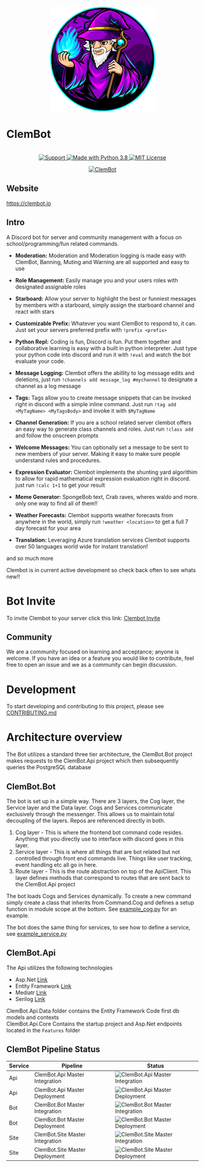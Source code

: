 <p align="center">
  <img src="Branding/ClemBot.png" width="275" height= "275">
</p>

# ClemBot 

<p align="center">
  <br>
  <a href="https://discord.gg/QNRbC6k">
    <img src="https://img.shields.io/discord/515071617815019520.svg?label=Discord&logo=Discord&colorB=7289da&style=for-the-badge" alt="Support">

  <a href="https://www.python.org/downloads/">
    <img src="https://img.shields.io/badge/Made%20With-Python%203.8-blue.svg?style=for-the-badge&logo=Python" alt="Made with Python 3.8">
  </a>
  <a href="https://github.com/ClemsonCPSC-Discord/ClemBot/blob/master/LICENSE">
    <img src="https://img.shields.io/badge/license-mit-e74c3c.svg?style=for-the-badge&logo=appveyor" alt="MIT License">
  </a>
  </br>
</p>

<p align="center">
  </a>
    <a href="https://top.gg/bot/710672266245177365">
    <img src="https://top.gg/api/widget/710672266245177365.svg" alt="ClemBot" />
  </a>
</p>
 
 ## Website
 https://clembot.io
 
 ## Intro
A Discord bot for server and community management with a focus on school/programming/fun related commands. 
   - <b>Moderation:</b>  Moderation and Moderation logging is made easy with ClemBot, Banning, Muting and Warning are all supported and easy to use

   - <b>Role Management:</b> Easily manage you and your users roles with designated assignable roles
   
   - <b>Starboard:</b> Allow your server to highlight the best or funniest messages by members with a starboard, simply assign the starboard channel and react with stars

   - <b>Customizable Prefix:</b> Whatever you want ClemBot to respond to, it can. Just set your servers preferred prefix with  `!prefix <prefix>`
    
   - <b>Python Repl:</b> Coding is fun, Discord is fun. Put them together and collaborative learning is easy with a built in python interpreter. Just type your python code into discord and run it with `!eval` and watch the bot evaluate your code.
    
   - <b>Message Logging:</b> Clembot offers the abillity to log message edits and deletions, just run `!channels add message_log #mychannel` to designate a channel as a log message
   
   - <b>Tags:</b> Tags allow you to create message snippets that can be invoked right in discord with a simple inline command. Just run `!tag add  <MyTagName> <MyTagsBody>` and invoke it with `$MyTagName`
   
   - <b>Channel Generation:</b>  If you are a school related server clembot offers an easy way to generate class channels and roles. Just run `!class add` and follow the onscreen prompts
   
   - <b>Welcome Messages:</b>  You can optionally set a message to be sent to new members of your server. Making it easy to make sure people understand rules and procedures.
   
   - <b>Expression Evaluator:</b>  Clembot implements the shunting yard algorithim to allow for rapid mathematical expression evaluation right in discord. just run `!calc 1+1` to get your result
   
   - <b>Meme Generator:</b>  SpongeBob text, Crab raves, wheres waldo and more. only one way to find all of them!!
   
   - <b>Weather Forecasts:</b> Clembot supports weather forecasts from anywhere in the world, simply run `!weather <location>` to get a full 7 day forecast for your area
  
   - <b>Translation:</b> Leveraging Azure translation services Clembot supports over 50 languages world wide for instant translation!
     
   and so much more
   
   Clembot is in current active development so check back often to see whats new!!

# Bot Invite
To invite Clembot to your server click this link: [Clembot Invite](https://discord.com/api/oauth2/authorize?client_id=710672266245177365&permissions=397754363126&scope=bot)

## Community
We are a community focused on learning and acceptance; anyone is welcome. If you have an idea or a feature you would like to contribute, feel free to open an issue and we as a community can begin discussion. 

# Development
To start developing and contributing to this project, please see [CONTRIBUTING.md](CONTRIBUTING.md)

# Architecture overview

The Bot utilizes a standard three tier architecture, the ClemBot.Bot project makes requests to the ClemBot.Api project which then subsequently queries the PostgreSQL database

## ClemBot.Bot
The bot is set up in a simple way. There are 3 layers, the Cog layer, the Service layer and the Data layer. Cogs and Services communicate exclusively through the messenger. This allows us to maintain total decoupling of the layers. Repos are referenced directly in both.

1. Cog layer - This is where the frontend bot command code resides. Anything that you directly use to interface with discord goes in this layer.
2. Service layer - This is where all things that are bot related but not controlled through front end commands live. Things like user tracking, event handling etc all go in here.
3. Route layer - This is the route abstraction on top of the ApiClient. This layer defines methods that correspond to routes that are sent back to the ClemBot.Api project

The bot loads Cogs and Services dynamically. To create a new command simply create a class that inherits from Command.Cog and defines a setup function in module scope at the bottom. See [example_cog.py](https://github.com/ClemsonCPSC-Discord/ClemBot/blob/master/bot/cogs/example_cog.py) for an example. 

The bot does the same thing for services, to see how to define a service, see [example_service.py](https://github.com/ClemsonCPSC-Discord/ClemBot/blob/master/bot/services/example_service.py)

## ClemBot.Api
The Api utilizes the following technologies
* Asp.Net [Link](https://dotnet.microsoft.com/apps/aspnet)
* Entity Framework [Link](https://docs.microsoft.com/en-us/ef/)
* Mediatr [Link](https://github.com/jbogard/MediatR)
* Serilog [Link](https://serilog.net/)

ClemBot.Api.Data folder contains the Entity Framework Code first db models and contexts
</br>
ClemBot.Api.Core Contains the startup project and Asp.Net endpoints located in the `Features` folder

## ClemBot Pipeline Status

|Service|Pipeline|Status|
|-------|--------|------|
|Api|ClemBot.Api Master Integration|![ClemBot.Api Master Integration](https://github.com/ClemBotProject/ClemBot/actions/workflows/ClemBot.Api-Integration.yml/badge.svg?branch=master)|
|Api|ClemBot.Api Master Deployment|![ClemBot.Api Master Deployment](https://github.com/ClemBotProject/ClemBot/actions/workflows/ClemBot.Api-Deployment.yml/badge.svg?branch=master)|
|Bot|ClemBot.Bot Master Integration|![ClemBot.Bot Master Integration](https://github.com/ClemBotProject/ClemBot/actions/workflows/ClemBot.Bot-Integration.yml/badge.svg?branch=master)|
|Bot|ClemBot.Bot Master Deployment|![ClemBot.Bot Master Deployment](https://github.com/ClemBotProject/ClemBot/actions/workflows/ClemBot.Bot-Deployment%20copy%202.yml/badge.svg?branch=master)|
|Site|ClemBot.Site Master Integration|![ClemBot.Site Master Integration](https://github.com/ClemBotProject/ClemBot/actions/workflows/ClemBot.Site-Integration.yml.yml/badge.svg?branch=master)|
|Site|ClemBot.Site Master Deployment|![ClemBot.Site Master Deployment](https://github.com/ClemBotProject/ClemBot/actions/workflows/ClemBot.Site-Deployment%20copy.yml/badge.svg?branch=master)|


